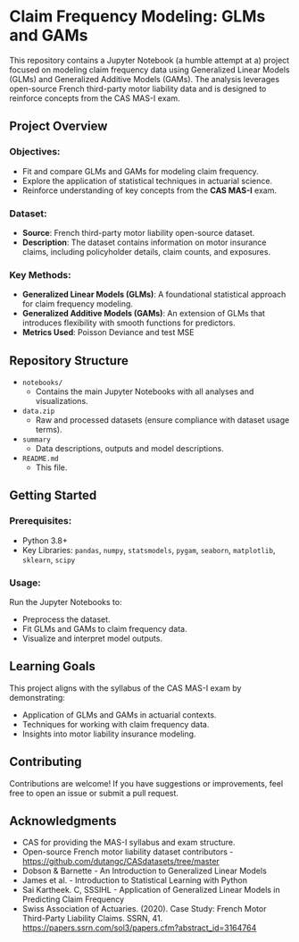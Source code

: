 # Claim Frequency Modeling: GLMs and GAMs

This repository contains a Jupyter Notebook (a humble attempt at a) project focused on modeling claim frequency data using Generalized Linear Models (GLMs) and Generalized Additive Models (GAMs). The analysis leverages open-source French third-party motor liability data and is designed to reinforce concepts from the CAS MAS-I exam.

## Project Overview

### Objectives:
- Fit and compare GLMs and GAMs for modeling claim frequency.
- Explore the application of statistical techniques in actuarial science.
- Reinforce understanding of key concepts from the **CAS MAS-I** exam.

### Dataset:
- **Source**: French third-party motor liability open-source dataset.
- **Description**: The dataset contains information on motor insurance claims, including policyholder details, claim counts, and exposures.

### Key Methods:
- **Generalized Linear Models (GLMs)**: A foundational statistical approach for claim frequency modeling.
- **Generalized Additive Models (GAMs)**: An extension of GLMs that introduces flexibility with smooth functions for predictors.
- **Metrics Used**: Poisson Deviance and test MSE

## Repository Structure

- `notebooks/`
  - Contains the main Jupyter Notebooks with all analyses and visualizations.
- `data.zip`
  - Raw and processed datasets (ensure compliance with dataset usage terms).
- `summary`
  - Data descriptions, outputs and model descriptions.
- `README.md`
  - This file.

## Getting Started

### Prerequisites:
- Python 3.8+
- Key Libraries: `pandas`, `numpy`, `statsmodels`, `pygam`, `seaborn`, `matplotlib`, `sklearn`, `scipy`


### Usage:
Run the Jupyter Notebooks to:
- Preprocess the dataset.
- Fit GLMs and GAMs to claim frequency data.
- Visualize and interpret model outputs.

## Learning Goals
This project aligns with the syllabus of the CAS MAS-I exam by demonstrating:
- Application of GLMs and GAMs in actuarial contexts.
- Techniques for working with claim frequency data.
- Insights into motor liability insurance modeling.

## Contributing
Contributions are welcome! If you have suggestions or improvements, feel free to open an issue or submit a pull request.

## Acknowledgments
- CAS for providing the MAS-I syllabus and exam structure.
- Open-source French motor liability dataset contributors - https://github.com/dutangc/CASdatasets/tree/master
- Dobson & Barnette - An Introduction to Generalized Linear Models
- James et al. - Introduction to Statistical Learning with Python
- Sai Kartheek. C, SSSIHL - Application of Generalized Linear Models in Predicting Claim Frequency
- Swiss Association of Actuaries. (2020). Case Study: French Motor Third-Party
Liability Claims. SSRN, 41. https://papers.ssrn.com/sol3/papers.cfm?abstract_id=3164764
